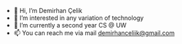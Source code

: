 - 👋 Hi, I’m Demirhan Çelik
- 👀 I’m interested in any variation of technology
- 🌱 I’m currently a second year CS @ UW
- 📫 You can reach me via mail demirhanceliik@gmail.com

<!---
DemirhanCelik/DemirhanCelik is a ✨ special ✨ repository because its `README.md` (this file) appears on your GitHub profile.
You can click the Preview link to take a look at your changes.
--->
